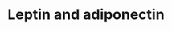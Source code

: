 ---
annotations:
- type: Disease Ontology
  value: glucose metabolism disease
- type: Pathway Ontology
  value: leptin system pathway
- type: Pathway Ontology
  value: adiponectin signaling pathway
- type: Pathway Ontology
  value: adiponectin signaling pathway
- type: Pathway Ontology
  value: leptin system pathway
- type: Disease Ontology
  value: glucose metabolism disease
authors:
- Khanspers
- MaintBot
description: Proposed mechanism by which leptin and adiponectin stimulate fatty acid
  oxidation. Adapted from fig 1 in [http://www.ncbi.nlm.nih.gov/pubmed/16497175 Dyck
  et al.].   Proteins on this pathway have targeted assays available via the [https://assays.cancer.gov/available_assays?wp_id=WP3934
  CPTAC Assay Portal]
last-edited: 2019-09-17
organisms:
- Homo sapiens
redirect_from:
- /index.php/Pathway:WP3934
- /instance/WP3934
schema-jsonld:
- '@context': https://schema.org/
  '@id': https://wikipathways.github.io/pathways/WP3934.html
  '@type': Dataset
  creator:
    '@type': Organization
    name: WikiPathways
  description: Proposed mechanism by which leptin and adiponectin stimulate fatty
    acid oxidation. Adapted from fig 1 in [http://www.ncbi.nlm.nih.gov/pubmed/16497175
    Dyck et al.].   Proteins on this pathway have targeted assays available via the
    [https://assays.cancer.gov/available_assays?wp_id=WP3934 CPTAC Assay Portal]
  keywords:
  - PRKAB1
  - LEPR
  - ADIPOR2
  - Fatty acid
  - LEP
  - ADIPOQ
  - ADIPOR1
  - PRKAA1
  - ACACA
  - CPT1A
  - Malonyl-CoA
  - Acetyl-CoA
  - PRKAG1
  license: CC0
  name: Leptin and adiponectin
seo: CreativeWork
title: Leptin and adiponectin
wpid: WP3934
---